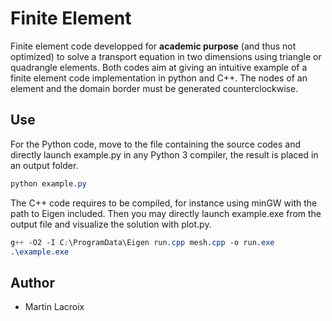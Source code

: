 # Finite Element

Finite element code developped for **academic purpose** (and thus not optimized) to solve a transport equation in two dimensions using triangle or quadrangle elements. Both codes aim at giving an intuitive example of a finite element code implementation in python and C++. The nodes of an element and the domain border must be generated counterclockwise.

## Use

For the Python code, move to the file containing the source codes and directly launch example.py in any Python 3 compiler, the result is placed in an output folder.
```css
python example.py
```
The C++ code requires to be compiled, for instance using minGW with the path to Eigen included. Then you may directly launch example.exe from the output file and visualize the solution with plot.py.
```css
g++ -O2 -I C:\ProgramData\Eigen run.cpp mesh.cpp -o run.exe
.\example.exe
```

## Author

* Martin Lacroix
